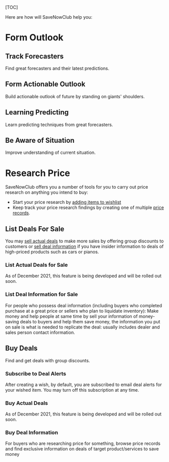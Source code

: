 [TOC]

Here are how will SaveNowClub help you:

# Form Outlook

## Track Forecasters

Find great forecasters and their latest predictions.

## Form Actionable Outlook

Build actionable outlook of future by standing on giants' shoulders.

## Learning Predicting

Learn predicting techniques from great forecasters.

## Be Aware of Situation

Improve understanding of current situation.

# Research Price

SaveNowClub offers you a number of tools for you to carry out price research on anything you intend to buy:

* Start your price research by [adding items to wishlist](https://savenowclub.com/docs/2371/tutorial-buying-groups-and-price-records#create-a-wish)
* Keep track your price research findings by creating one of multiple [price records](https://savenowclub.com/docs/2371/tutorial-buying-groups-and-price-records#what-is-price-record).

## List Deals For Sale

You may [sell actual deals](#list-actual-deals-for-sale) to make more sales by offering group discounts to customers or [sell deal information](#list-deal-information-for-sale) if you have insider information to deals of high-priced products such as cars or pianos.

### List Actual Deals for Sale

As of December 2021, this feature is being developed and will be rolled out soon.

### List Deal Information for Sale

For people who possess deal information (including buyers who completed purchase at a great price or sellers who plan to liquidate inventory): Make money and help people at same time by sell your information of money-saving deals to buyers and help them save money, the information you put on sale is what is needed to replicate the deal: usually includes dealer and sales person contact information. 

## Buy Deals

Find and get deals with group discounts.

### Subscribe to Deal Alerts

After creating a wish, by default, you are subscribed to email deal alerts for your wished item.  You may turn off this subscription at any time.

### Buy Actual Deals

As of December 2021, this feature is being developed and will be rolled out soon.

### Buy Deal Information

For buyers who are researching price for something, browse price records and find exclusive information on deals of target product/services to save money

